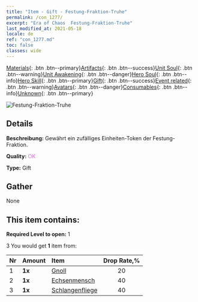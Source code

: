 ```yaml
---
title: "Item - Gift - Festung-Fraktion-Truhe"
permalink: /con_1277/
excerpt: "Era of Chaos  Festung-Fraktion-Truhe"
last_modified_at: 2021-05-18
locale: de
ref: "con_1277.md"
toc: false
classes: wide
---
```

 [Materials](/ItemsDE/){: .btn .btn--primary}[Artifacts](/ItemsDE/Artifacts/){: .btn .btn--success}[Unit Soul](/ItemsDE/UnitSoul/){: .btn .btn--warning}[Unit Awakening](/ItemsDE/UnitAwakening/){: .btn .btn--danger}[Hero Soul](/ItemsDE/HeroSoul/){: .btn .btn--info}[Hero Skill](/ItemsDE/HeroSkill/){: .btn .btn--primary}[Gift](/ItemsDE/Gift/){: .btn .btn--success}[Event related](/ItemsDE/Events/){: .btn .btn--warning}[Avatars](/ItemsDE/Avatars/){: .btn .btn--danger}[Consumables](/ItemsDE/Consumables/){: .btn .btn--info}[Unknown](/ItemsDE/Unknown/){: .btn .btn--primary}

 ![Festung-Fraktion-Truhe](/images/t/i_904009.png)

## Details
 **Beschreibung:** Gewährt ein zufälliges Einheiten-Token der Festung-Fraktion.

 **Quality:** <span style="color: #DA70D6">OK</span>

 **Type:** Gift

## Gather

  None

## This item contains:

 **Required Level to open:** 1

 3 You would get **1** item  from:

  | Nr | Amount |     Item    | Drop Rate,% |
  |:---|:-------|:------------|:---------:|
  | 1 |  **1x** | [Gnoll](/ItemsDE/unt_253/) | 20 | 
  | 2 |  **1x** | [Echsenmensch](/ItemsDE/unt_254/) | 40 | 
  | 3 |  **1x** | [Schlangenfliege](/ItemsDE/unt_255/) | 40 | 
